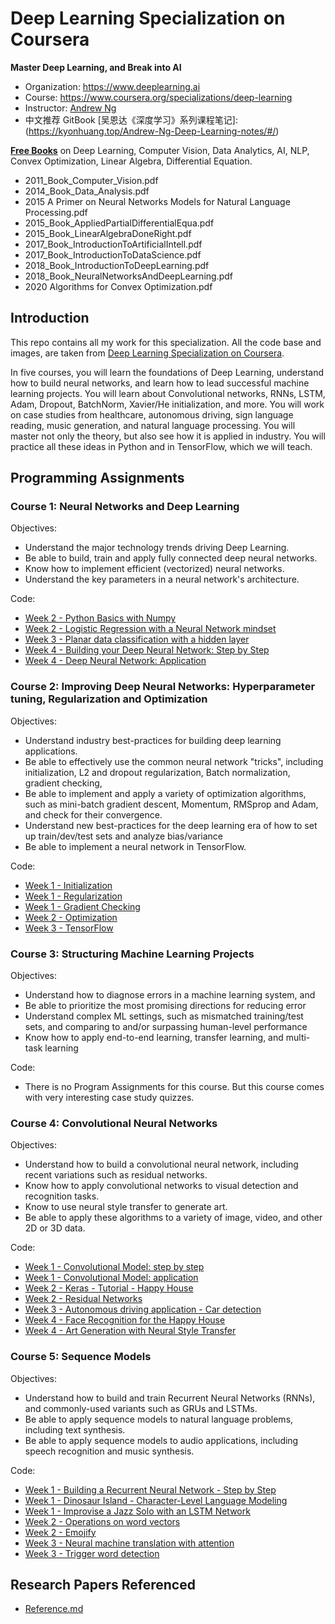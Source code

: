 # Deep Learning Specialization on Coursera

**Master Deep Learning, and Break into AI**

- Organization: https://www.deeplearning.ai
- Course: https://www.coursera.org/specializations/deep-learning
- Instructor: [Andrew Ng](http://www.andrewng.org/)
- 中文推荐 GitBook [吴恩达《深度学习》系列课程笔记]: (https://kyonhuang.top/Andrew-Ng-Deep-Learning-notes/#/)

[**Free Books**](./AI_books) on Deep Learning, Computer Vision, Data Analytics, AI, NLP, Convex Optimization, Linear Algebra, Differential Equation.

- 2011_Book_Computer_Vision.pdf
- 2014_Book_Data_Analysis.pdf
- 2015 A Primer on Neural Networks Models for Natural Language Processing.pdf
- 2015_Book_AppliedPartialDifferentialEqua.pdf
- 2015_Book_LinearAlgebraDoneRight.pdf
- 2017_Book_IntroductionToArtificialIntell.pdf
- 2017_Book_IntroductionToDataScience.pdf
- 2018_Book_IntroductionToDeepLearning.pdf
- 2018_Book_NeuralNetworksAndDeepLearning.pdf
- 2020 Algorithms for Convex Optimization.pdf

## Introduction

This repo contains all my work for this specialization. All the code base and images, are taken from [Deep Learning Specialization on Coursera](https://www.coursera.org/specializations/deep-learning).

In five courses, you will learn the foundations of Deep Learning, understand how to build neural networks, and learn how to lead successful machine learning projects.
You will learn about Convolutional networks, RNNs, LSTM, Adam, Dropout, BatchNorm, Xavier/He initialization, and more.
You will work on case studies from healthcare, autonomous driving, sign language reading, music generation, and natural language processing.
You will master not only the theory, but also see how it is applied in industry. You will practice all these ideas in Python and in TensorFlow, which we will teach.

## Programming Assignments

### Course 1: Neural Networks and Deep Learning

Objectives:

- Understand the major technology trends driving Deep Learning.
- Be able to build, train and apply fully connected deep neural networks.
- Know how to implement efficient (vectorized) neural networks.
- Understand the key parameters in a neural network's architecture.

Code:

- [Week 2 - Python Basics with Numpy](./01_Neural_Networks_and_Deep_Learning/Week%202/Python%20Basics%20with%20Numpy/Python_Basics_With_Numpy_v3a.ipynb)
- [Week 2 - Logistic Regression with a Neural Network mindset](./01_Neural_Networks_and_Deep_Learning/Week%202/Logistic%20Regression%20as%20a%20Neural%20Network/Logistic_Regression_with_a_Neural_Network_mindset_v6a.ipynb)
- [Week 3 - Planar data classification with a hidden layer](./01_Neural_Networks_and_Deep_Learning/Week%203/Planar%20data%20classification%20with%20one%20hidden%20layer/Planar_data_classification_with_onehidden_layer_v6c.ipynb)
- [Week 4 - Building your Deep Neural Network: Step by Step](./01_Neural_Networks_and_Deep_Learning/Week%204/Building%20your%20Deep%20Neural%20Network%20-%20Step%20by%20Step/Building_your_Deep_Neural_Network_Step_by_Step_v8a.ipynb)
- [Week 4 - Deep Neural Network: Application](./01_Neural_Networks_and_Deep_Learning/Week%204/Deep%20Neural%20Network%20Application:%20Image%20Classification/Deep%20Neural%20Network%20-%20Application%20v8.ipynb)

### Course 2: Improving Deep Neural Networks: Hyperparameter tuning, Regularization and Optimization

Objectives:

- Understand industry best-practices for building deep learning applications.
- Be able to effectively use the common neural network "tricks", including initialization, L2 and dropout regularization, Batch normalization, gradient checking,
- Be able to implement and apply a variety of optimization algorithms, such as mini-batch gradient descent, Momentum, RMSprop and Adam, and check for their convergence.
- Understand new best-practices for the deep learning era of how to set up train/dev/test sets and analyze bias/variance
- Be able to implement a neural network in TensorFlow.

Code:

- [Week 1 - Initialization](./02_Improving_Deep_Neural_Networks/week5/Initialization/Initialization.ipynb)
- [Week 1 - Regularization](./02_Improving_Deep_Neural_Networks/week5/Regularization/Regularization_v2a.ipynb)
- [Week 1 - Gradient Checking](./02_Improving_Deep_Neural_Networks/week5/Gradient%20Checking/Gradient%20Checking%20v1.ipynb)
- [Week 2 - Optimization](./02_Improving_Deep_Neural_Networks/week6/Optimization_methods_v1b.ipynb)
- [Week 3 - TensorFlow](./02_Improving_Deep_Neural_Networks/week7/TensorFlow_Tutorial_v3b.ipynb)

### Course 3: Structuring Machine Learning Projects

Objectives:

- Understand how to diagnose errors in a machine learning system, and
- Be able to prioritize the most promising directions for reducing error
- Understand complex ML settings, such as mismatched training/test sets, and comparing to and/or surpassing human-level performance
- Know how to apply end-to-end learning, transfer learning, and multi-task learning

Code:

- There is no Program Assignments for this course. But this course comes with very interesting case study quizzes.

### Course 4: Convolutional Neural Networks

Objectives:

- Understand how to build a convolutional neural network, including recent variations such as residual networks.
- Know how to apply convolutional networks to visual detection and recognition tasks.
- Know to use neural style transfer to generate art.
- Be able to apply these algorithms to a variety of image, video, and other 2D or 3D data.

Code:

- [Week 1 - Convolutional Model: step by step](./04_Convolutional_Neural_Networks/week1/Convolution_model_Step_by_Step_v2a.ipynb)
- [Week 1 - Convolutional Model: application](./04_Convolutional_Neural_Networks/week1/Convolution_model_Application_v1a.ipynb)
- [Week 2 - Keras - Tutorial - Happy House](./04_Convolutional_Neural_Networks/week2/KerasTutorial/Keras_Tutorial_v2a.ipynb)
- [Week 2 - Residual Networks](./04_Convolutional_Neural_Networks/week2/ResNets/Residual_Networks_v2a.ipynb)
- [Week 3 - Autonomous driving application - Car detection](./04_Convolutional_Neural_Networks/week3/Car%20detection%20for%20Autonomous%20Driving/Autonomous_driving_application_Car_detection_v3a.ipynb)
- [Week 4 - Face Recognition for the Happy House](./04_Convolutional_Neural_Networks/week4/Face%20Recognition/Face_Recognition_v3a.ipynb)
- [Week 4 - Art Generation with Neural Style Transfer](./04_Convolutional_Neural_Networks/week4/Neural%20Style%20Transfer/Art_Generation_with_Neural_Style_Transfer_v3a.ipynb)

### Course 5: Sequence Models

Objectives:

- Understand how to build and train Recurrent Neural Networks (RNNs), and commonly-used variants such as GRUs and LSTMs.
- Be able to apply sequence models to natural language problems, including text synthesis.
- Be able to apply sequence models to audio applications, including speech recognition and music synthesis.

Code:

- [Week 1 - Building a Recurrent Neural Network - Step by Step](./05_Sequence_Models/Week%201/Building%20a%20Recurrent%20Neural%20Network%20-%20Step%20by%20Step/Building_a_Recurrent_Neural_Network_Step_by_Step_v3a.ipynb)
- [Week 1 - Dinosaur Island - Character-Level Language Modeling](./05_Sequence_Models/Week%201/Dinosaur%20Island%20--%20Character-level%20language%20model/Dinosaurus_Island_Character_level_language_model_final_v3a.ipynb)
- [Week 1 - Improvise a Jazz Solo with an LSTM Network](./05_Sequence_Models/Week%201/Jazz%20improvisation%20with%20LSTM/Improvise_a_Jazz_Solo_with_an_LSTM_Network_v3a.ipynb)
- [Week 2 - Operations on word vectors](./05_Sequence_Models/Week%202/Word%20Vector%20Representation/Operations_on_word_vectors_v2a.ipynb)
- [Week 2 - Emojify](./05_Sequence_Models/Week%202/Emojify/Emojify_v2a.ipynb)
- [Week 3 - Neural machine translation with attention](./05_Sequence_Models/Week%203/Machine%20Translation/Neural_machine_translation_with_attention_v4a.ipynb)
- [Week 3 - Trigger word detection](./05_Sequence_Models/Week%203/Trigger%20word%20detection/Trigger_word_detection_v1a.ipynb)

## Research Papers Referenced

- [Reference.md](./Reference.md)
